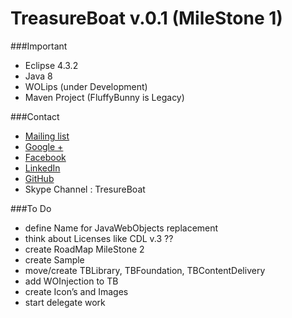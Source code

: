 TreasureBoat v.0.1 (MileStone 1)
============

###Important
* Eclipse 4.3.2
* Java 8
* WOLips (under Development)
* Maven Project (FluffyBunny is Legacy)

###Contact
* [Mailing list](https://groups.google.com/d/forum/treasureboat)
* [Google +](https://plus.google.com/u/0/communities/107985167507976376896)
* [Facebook](https://www.facebook.com/groups/374536819355606/)
* [LinkedIn](http://www.linkedin.com/groups/TreasureBoat-7498950)
* [GitHub](https://github.com/rkiddy/TreasureBoat)
* Skype Channel : TresureBoat

###To Do
* define Name for JavaWebObjects replacement
* think about Licenses like CDL v.3 ??
* create RoadMap MileStone 2
* create Sample
* move/create TBLibrary, TBFoundation, TBContentDelivery
* add WOInjection to TB
* create Icon’s and Images
* start delegate work

